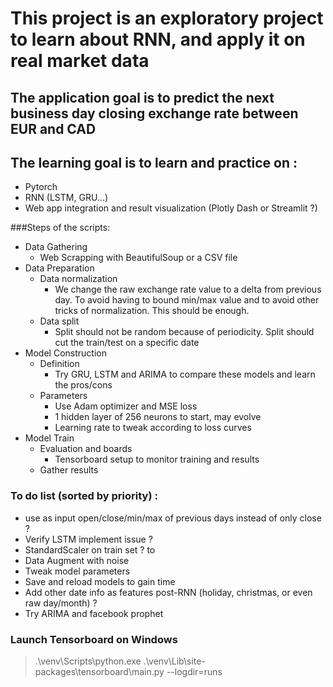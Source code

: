 # This project is an exploratory project to learn about RNN, and apply it on real market data

## The application goal is to predict the next business day closing exchange rate between EUR and CAD
## The learning goal is to learn and practice on :
- Pytorch
- RNN (LSTM, GRU...)
- Web app integration and result visualization (Plotly Dash or Streamlit ?)

###Steps of the scripts: 
- Data Gathering
    - Web Scrapping with BeautifulSoup or a CSV file
- Data Preparation
    - Data normalization
        - We change the raw exchange rate value to a delta from previous day. To avoid having to bound 
        min/max value and to avoid other tricks of normalization. This should be enough.
    - Data split
        - Split should not be random because of periodicity. Split should cut the train/test on a specific date
- Model Construction
    - Definition
        - Try GRU, LSTM and ARIMA to compare these models and learn the pros/cons
    - Parameters
        - Use Adam optimizer and MSE loss
        - 1 hidden layer of 256 neurons to start, may evolve
        - Learning rate to tweak according to loss curves
- Model Train
    - Evaluation and boards
        - Tensorboard setup to monitor training and results
    - Gather results

### To do list (sorted by priority) :
* use as input open/close/min/max of previous days instead of only close ?
* Verify LSTM implement issue ?
* StandardScaler on train set ? to 
* Data Augment with noise
* Tweak model parameters
* Save and reload models to gain time
* Add other date info as features post-RNN (holiday, christmas, or even raw day/month) ?
* Try ARIMA and facebook prophet

### Launch Tensorboard on Windows
> .\venv\Scripts\python.exe .\venv\Lib\site-packages\tensorboard\main.py --logdir=runs

